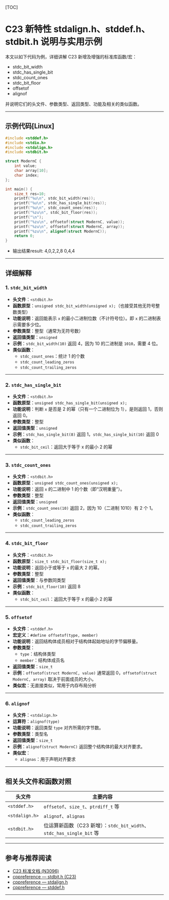 [TOC]
# C23 新特性 stdalign.h、stddef.h、stdbit.h 说明与实用示例

本文以如下代码为例，详细讲解 C23 新增及增强的标准库函数/宏：  
- stdc_bit_width
- stdc_has_single_bit
- stdc_count_ones
- stdc_bit_floor
- offsetof
- alignof

并说明它们的头文件、参数类型、返回类型、功能及相关的类似函数。

---

## 示例代码[Linux]

```c
#include <stddef.h>
#include <stdio.h>
#include <stdalign.h>
#include <stdbit.h>

struct ModernC {
    int value;
    char array[10];
    char index;
};

int main() {
    size_t res=10;
    printf("%u\n", stdc_bit_width(res));
    printf("%u\n", stdc_has_single_bit(res));
    printf("%u\n", stdc_count_ones(res));
    printf("%zu\n", stdc_bit_floor(res));
    printf("\n");
    printf("%zu\n", offsetof(struct ModernC, value));
    printf("%zu\n", offsetof(struct ModernC, array));
    printf("%zu\n", alignof(struct ModernC));
    return 0;
}
```
- 输出结果result: 4,0,2,2,8
0,4,4
---

## 详细解释

### 1. `stdc_bit_width`

- **头文件**：`<stdbit.h>`
- **函数原型**：`unsigned stdc_bit_width(unsigned x);`（也接受其他无符号整数类型）
- **功能说明**：返回能表示 `x` 的最小二进制位数（不计符号位）。即 `x` 的二进制表示需要多少位。
- **参数类型**：整型（通常为无符号数）
- **返回值类型**：`unsigned`
- **示例**：`stdc_bit_width(10)` 返回 4，因为 10 的二进制是 `1010`，需要 4 位。
- **类似函数**：
  - `stdc_count_ones`：统计 1 的个数
  - `stdc_count_leading_zeros`
  - `stdc_count_trailing_zeros`

---

### 2. `stdc_has_single_bit`

- **头文件**：`<stdbit.h>`
- **函数原型**：`unsigned stdc_has_single_bit(unsigned x);`
- **功能说明**：判断 `x` 是否是 2 的幂（只有一个二进制位为 1），是则返回 1，否则返回 0。
- **参数类型**：整型
- **返回值类型**：`unsigned`
- **示例**：`stdc_has_single_bit(8)` 返回 1，`stdc_has_single_bit(10)` 返回 0
- **类似函数**：
  - `stdc_bit_ceil`：返回大于等于 x 的最小 2 的幂

---

### 3. `stdc_count_ones`

- **头文件**：`<stdbit.h>`
- **函数原型**：`unsigned stdc_count_ones(unsigned x);`
- **功能说明**：返回 `x` 的二进制中 1 的个数（即“汉明重量”）。
- **参数类型**：整型
- **返回值类型**：`unsigned`
- **示例**：`stdc_count_ones(10)` 返回 2，因为 10（二进制 1010）有 2 个 1。
- **类似函数**：
  - `stdc_count_leading_zeros`
  - `stdc_count_trailing_zeros`

---

### 4. `stdc_bit_floor`

- **头文件**：`<stdbit.h>`
- **函数原型**：`size_t stdc_bit_floor(size_t x);`
- **功能说明**：返回小于或等于 `x` 的最大 2 的幂。
- **参数类型**：整型
- **返回值类型**：与参数同类型
- **示例**：`stdc_bit_floor(10)` 返回 8
- **类似函数**：
  - `stdc_bit_ceil`：返回大于等于 x 的最小 2 的幂

---

### 5. `offsetof`

- **头文件**：`<stddef.h>`
- **宏定义**：`#define offsetof(type, member)`
- **功能说明**：返回结构体成员相对于结构体起始地址的字节偏移量。
- **参数类型**：
  - `type`：结构体类型
  - `member`：结构体成员名
- **返回值类型**：`size_t`
- **示例**：`offsetof(struct ModernC, value)` 通常返回 0，`offsetof(struct ModernC, array)` 取决于前面成员的大小。
- **类似宏**：无直接类似，常用于内存布局分析

---

### 6. `alignof`

- **头文件**：`<stdalign.h>`
- **运算符**：`alignof(type)`
- **功能说明**：返回类型 `type` 对齐所需的字节数。
- **参数类型**：类型名
- **返回值类型**：`size_t`
- **示例**：`alignof(struct ModernC)` 返回整个结构体的最大对齐要求。
- **类似宏**：
  - `alignas`：用于声明对齐要求

---

## 相关头文件和函数对照

| 头文件         | 主要内容                                                                   |
| -------------- | -------------------------------------------------------------------------- |
| `<stddef.h>`   | `offsetof`、`size_t`、`ptrdiff_t` 等                                      |
| `<stdalign.h>` | `alignof`、`alignas`                                                      |
| `<stdbit.h>`   | 位运算新函数（C23 新增）：`stdc_bit_width`、`stdc_has_single_bit` 等      |

---

## 参考与推荐阅读

- [C23 标准文档 (N3096)](https://www.open-std.org/jtc1/sc22/wg14/www/docs/n3096.pdf)
- [cppreference — stdbit.h (C23)](https://en.cppreference.com/w/c/numeric/stdbit)
- [cppreference — stdalign.h](https://en.cppreference.com/w/c/types/stdalign)
- [cppreference — stddef.h](https://en.cppreference.com/w/c/types/stddef)

---